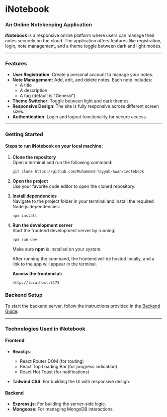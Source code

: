 # iNotebook

### An Online Notekeeping Application

**iNotebook** is a responsive online platform where users can manage their notes securely on the cloud. The application offers features like registration, login, note management, and a theme toggle between dark and light modes.

---

### Features

- **User Registration**: Create a personal account to manage your notes.
- **Note Management**: Add, edit, and delete notes. Each note includes:
  - A title
  - A description
  - A tag (default is "General")
- **Theme Switcher**: Toggle between light and dark themes.
- **Responsive Design**: The site is fully responsive across different screen sizes.
- **Authentication**: Login and logout functionality for secure access.

---

### Getting Started

#### Steps to run iNotebook on your local machine:

1. **Clone the repository**  
   Open a terminal and run the following command:

   ```bash
   git clone https://github.com/Muhammad-Tayyab-Awan/inotebook
   ```

2. **Open the project**  
   Use your favorite code editor to open the cloned repository.

3. **Install dependencies**  
   Navigate to the project folder in your terminal and install the required Node.js dependencies:

   ```bash
   npm install
   ```

4. **Run the development server**  
   Start the frontend development server by running:

   ```bash
   npm run dev
   ```

   Make sure **npm** is installed on your system.

   After running the command, the frontend will be hosted locally, and a link to the app will appear in the terminal.

   **Access the frontend at:**

   ```https
   http://localhost:5173
   ```

### Backend Setup

To start the backend server, follow the instructions provided in the [Backend Guide](./backend/Backend.md).

---

### Technologies Used in **iNotebook**

#### Frontend

- **React.js**:

  - React Router DOM (for routing)
  - React Top Loading Bar (for progress indication)
  - React Hot Toast (for notifications)

- **Tailwind CSS**: For building the UI with responsive design.

#### Backend

- **Express.js**: For building the server-side logic.
- **Mongoose**: For managing MongoDB interactions.
